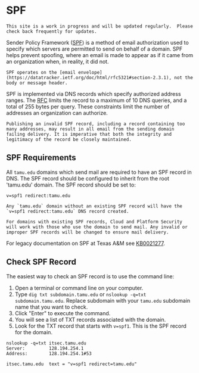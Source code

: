 # SPF
```admonish info
This site is a work in progress and will be updated regularly.  Please check back frequently for updates.
```
Sender Policy Framework ([SPF](https://en.wikipedia.org/wiki/Sender_Policy_Framework)) is a method of email authorization used to specify which servers are permitted to send on behalf of a domain. SPF helps prevent spoofing, where an email is made to appear as if it came from an organization when, in reality, it did not. 

```admonish info
SPF operates on the [email envelope](https://datatracker.ietf.org/doc/html/rfc5321#section-2.3.1), not the body or message header.
```

SPF is implemented via DNS records which specify authorized address ranges. The [RFC](https://tools.ietf.org/html/rfc7208) limits the record to a maximum of 10 DNS queries, and a total of 255 bytes per query. These constraints limit the number of addresses an organization can authorize. 
```admonish info
Publishing an invalid SPF record, including a record containing too many addresses, may result in all email from the sending domain failing delivery. It is imperative that both the integrity and legitimacy of the record be closely maintained.
```

## SPF Requirements

All `tamu.edu` domains which send mail are required to have an SPF record in DNS. The SPF record should be configured to inherit from the root 'tamu.edu' domain.  The SPF record should be set to:

`v=spf1 redirect:tamu.edu`
```admonish info
Any `tamu.edu` domain without an existing SPF record will have the `v=spf1 redirect:tamu.edu` DNS record created.

For domains with existing SPF records, Cloud and Platform Security will work with those who use the domain to send mail. Any invalid or improper SPF records will be changed to ensure mail delivery.
```
For legacy documentation on SPF at Texas A&M see [KB0021277](https://itselfservice.tamu.edu/tamucs?id=tamucs_kb_article&sys_id=KB0012557).

## Check SPF Record

The easiest way to check an SPF record is to use the command line:

1. Open a terminal or command line on your computer.
2. Type `dig txt subdomain.tamu.edu` or `nslookup -q=txt subdomain.tamu.edu`. Replace subdomain with your `tamu.edu` subdomain name that you want to check.
3. Click "Enter" to execute the command.
4. You will see a list of TXT records associated with the domain.
5. Look for the TXT record that starts with `v=spf1`. This is the SPF record for the domain.

```shell
nslookup -q=txt itsec.tamu.edu
Server:         128.194.254.1
Address:        128.194.254.1#53

itsec.tamu.edu  text = "v=spf1 redirect=tamu.edu"
```